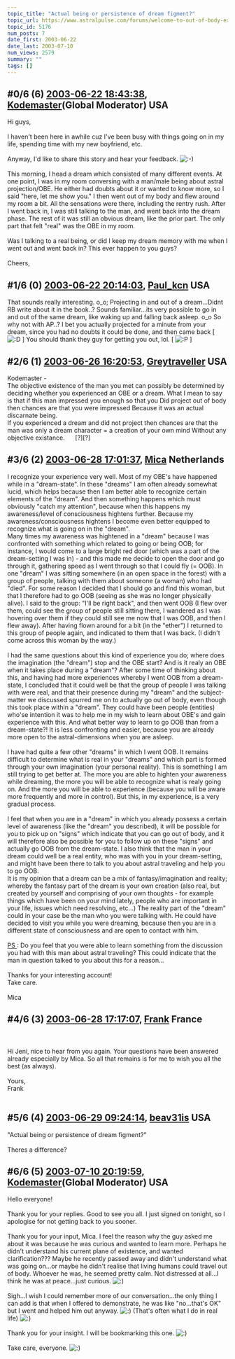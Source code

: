 ```yaml
---
topic_title: "Actual being or persistence of dream figment?"
topic_url: https://www.astralpulse.com/forums/welcome-to-out-of-body-experiences!/actual-being-or-persistence-of-dream-figment
topic_id: 5176
num_posts: 7
date_first: 2003-06-22
date_last: 2003-07-10
num_views: 2579
summary: ""
tags: []
---
```


## \#0/6 (6) [2003-06-22 18:43:38](https://www.astralpulse.com/forums/index.php?msg=120854), [Kodemaster](https://www.astralpulse.com/forums/profile/?u=426)(Global Moderator) USA ##
<section>
Hi guys,
<br>
<br>
I haven't been here in awhile cuz I've been busy with things going on in my life, spending time with my new boyfriend, etc.
<br>
<br>
Anyway, I'd like to share this story and hear your feedback.
<img alt=":-)" class="smiley" src="https://www.astralpulse.com/forums/Smileys/fugue/smiley.png" title="Smiley"/>
<br>
<br>
This morning, I head a dream which consisted of many different events. At one point, I was in my room conversing with a man/male being about astral projection/OBE. He either had doubts about it or wanted to know more, so I said "here, let me show you." I then went out of my body and flew around my room a bit. All the sensations were there, including the rentry rush. After I went back in, I was still talking to the man, and went back into the dream phase. The rest of it was still an obvious dream, like the prior part. The only part that felt "real" was the OBE in my room.
<br>
<br>
Was I talking to a real being, or did I keep my dream memory with me when I went out and went back in? This ever happen to you guys?
<br>
<br>
Cheers,
</section>

## \#1/6 (0) [2003-06-22 20:14:03](https://www.astralpulse.com/forums/index.php?msg=35937), [Paul_kcn](https://www.astralpulse.com/forums/profile/?u=2591) USA ##
<section>
That sounds really interesting. o_o; Projecting in and out of a dream...Didnt RB write about it in the book..? Sounds familiar...its very possible to go in and out of the same dream, like waking up and falling back asleep. o_o So why not with AP..? I bet you actually projected for a minute from your dream, since you had no doubts it could be done, and then came back [
<img alt=":D" class="smiley" src="https://www.astralpulse.com/forums/Smileys/fugue/cheesy.png" title="Cheesy"/>
] You should thank they guy for getting you out, lol. [
<img alt=":P" class="smiley" src="https://www.astralpulse.com/forums/Smileys/fugue/tongue.png" title="Tongue"/>
]
</section>

## \#2/6 (1) [2003-06-26 16:20:53](https://www.astralpulse.com/forums/index.php?msg=36565), [Greytraveller](https://www.astralpulse.com/forums/profile/?u=1734) USA ##
<section>
Kodemaster -
<br>
The objective existence of the man you met can possibly be determined by deciding whether you experienced an OBE or a dream. What I mean to say is that if this man impressed you enough so that you Did project out of body then chances are that you were impressed Because it was an actual discarnate being.
<br>
If you experienced a dream and did not project then chances are that the man was only a dream character = a creation of your own mind Without any objective existance.      [?][?]
</section>

## \#3/6 (2) [2003-06-28 17:01:37](https://www.astralpulse.com/forums/index.php?msg=36911), [Mica](https://www.astralpulse.com/forums/profile/?u=2216) Netherlands ##
<section>
I recognize your experience very well. Most of my OBE's have happened while in a "dream-state". In these "dreams" I am often already somewhat lucid, which helps because then I am better able to recognize certain elements of the "dream". And then something happens which must obviously "catch my attention", because when this happens my awareness/level of consciousness hightens further. Because my awareness/consciousness hightens I become even better equipped to recognize what is going on in the "dream".
<br>
Many times my awareness was hightened in a "dream" because I was confronted with something which related to going or being OOB; for instance, I would come to a large bright red door (which was a part of the dream-setting I was in) - and this made me decide to open the door and go through it, gathering speed as I went through so that I could fly (= OOB). In one "dream" I was sitting somewhere (in an open space in the forest) with a group of people, talking with them about someone (a woman) who had "died". For some reason I decided that I should go and find this woman, but that I therefore had to go OOB (seeing as she was no longer physically alive). I said to the group: "I'll be right back", and then went OOB (I flew over them, could see the group of people still sitting there, I wandered as I was hovering over them if they could still see me now that I was OOB, and then I flew away). After having flown around for a bit (in the "ether") I returned to this group of people again, and indicated to them that I was back. (I didn't come across this woman by the way.)
<br>
<br>
I had the same questions about this kind of experience you do; where does the imagination (the "dream") stop and the OBE start? And is it realy an OBE when it takes place during a "dream"? After some time of thinking about this, and having had more experiences whereby I went OOB from a dream-state, I concluded that it could well be that the group of people I was talking with were real, and that their presence during my "dream" and the subject-matter we discussed spurred me on to actually go out of body, even though this took place within a "dream". They could have been people (entities) who'se intention it was to help me in my wish to learn about OBE's and gain experience with this. And what better way to learn to go OOB than from a dream-state?! It is less confronting and easier, because you are already more open to the astral-dimensions when you are asleep.
<br>
<br>
I have had quite a few other "dreams" in which I went OOB. It remains difficult to determine what is real in your "dreams" and which part is formed through your own imagination (your personal reality). This is something I am still trying to get better at. The more you are able to highten your awareness while dreaming, the more you will be able to recognize what is realy going on. And the more you will be able to experience (because you will be aware more frequently and more in control). But this, in my experience, is a very gradual process.
<br>
<br>
I feel that when you are in a "dream" in which you already possess a certain level of awareness (like the "dream" you described), it will be possible for you to pick up on "signs" which indicate that you can go out of body, and it will therefore also be possible for you to follow up on these "signs" and actually go OOB from the dream-state. I also think that the man in your dream could well be a real entity, who was with you in your dream-setting, and might have been there to talk to you about astral traveling and help you to go OOB.
<br>
It is my opinion that a dream can be a mix of fantasy/imagination and reality; whereby the fantasy part of the dream is your own creation (also real, but created by yourself and comprising of your own thoughts - for example things which have been on your mind lately, people who are important in your life, issues which need resolving, etc...) The reality part of the "dream" could in your case be the man who you were talking with. He could have decided to visit you while you were dreaming, because then you are in a different state of consciousness and are open to contact with him.
<br>
<br>
<u>
 PS
</u>
: Do you feel that you were able to learn something from the discussion you had with this man about astral traveling? This could indicate that the man in question talked to you about this for a reason...
<br>
<br>
Thanks for your interesting account!
<br>
Take care.
<br>
<br>
Mica
</section>

## \#4/6 (3) [2003-06-28 17:17:07](https://www.astralpulse.com/forums/index.php?msg=36915), [Frank](https://www.astralpulse.com/forums/profile/?u=359) France ##
<section>
<br>
<br>
Hi Jeni, nice to hear from you again. Your questions have been answered already especially by Mica. So all that remains is for me to wish you all the best (as always).
<br>
<br>
Yours,
<br>
Frank
<br>
<br>
</section>

## \#5/6 (4) [2003-06-29 09:24:14](https://www.astralpulse.com/forums/index.php?msg=36991), [beav31is](https://www.astralpulse.com/forums/profile/?u=2303) USA ##
<section>
"Actual being or persistence of dream figment?"
<br>
<br>
Theres a difference?
</section>

## \#6/6 (5) [2003-07-10 20:19:59](https://www.astralpulse.com/forums/index.php?msg=38895), [Kodemaster](https://www.astralpulse.com/forums/profile/?u=426)(Global Moderator) USA ##
<section>
Hello everyone!
<br>
<br>
Thank you for your replies. Good to see you all. I just signed on tonight, so I apologise for not getting back to you sooner.
<br>
<br>
Thank you for your input, Mica. I feel the reason why the guy asked me about it was because he was curious and wanted to learn more. Perhaps he didn't understand his current plane of existence, and wanted clarification??? Maybe he recently passed away and didn't understand what was going on...or maybe he didn't realise that living humans could travel out of body. Whoever he was, he seemed pretty calm. Not distressed at all...I think he was at peace...just curious.
<img alt=":)" class="smiley" src="https://www.astralpulse.com/forums/Smileys/fugue/smiley.png" title="Smiley"/>
<br>
<br>
Sigh...I wish I could remember more of our conversation...the only thing I can add is that when I offered to demonstrate, he was like "no...that's OK" but I went and helped him out anyway.
<img alt=":)" class="smiley" src="https://www.astralpulse.com/forums/Smileys/fugue/smiley.png" title="Smiley"/>
(That's often what I do in real life)
<img alt=":)" class="smiley" src="https://www.astralpulse.com/forums/Smileys/fugue/smiley.png" title="Smiley"/>
<br>
<br>
Thank you for your insight. I will be bookmarking this one.
<img alt=":)" class="smiley" src="https://www.astralpulse.com/forums/Smileys/fugue/smiley.png" title="Smiley"/>
<br>
<br>
Take care, everyone.
<img alt=":)" class="smiley" src="https://www.astralpulse.com/forums/Smileys/fugue/smiley.png" title="Smiley"/>
</section>